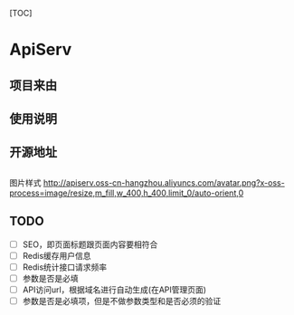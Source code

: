 [TOC]

# ApiServ

## 项目来由

## 使用说明

## 开源地址

## 

图片样式
http://apiserv.oss-cn-hangzhou.aliyuncs.com/avatar.png?x-oss-process=image/resize,m_fill,w_400,h_400,limit_0/auto-orient,0



## TODO
- [ ] SEO，即页面标题跟页面内容要相符合
- [ ] Redis缓存用户信息
- [ ] Redis统计接口请求频率
- [ ] 参数是否是必填
- [ ] API访问url，根据域名进行自动生成(在API管理页面)
- [ ] 参数是否是必填项，但是不做参数类型和是否必须的验证